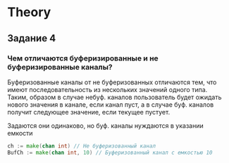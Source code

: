 # Theory

## Задание 4

### Чем отличаются буферизированные и не буферизированные каналы?

Буферизованные каналы от не буферизованных отличаются тем, что имеют последовательность
из нескольких значений одного типа. Таким, образом в случае небуф. каналов
пользователь будет ожидать нового значения в канале, если канал пуст, а в случае 
буф. каналов получит следующее значение, если текущее пустует.

Задаются они одинаково, но буф. каналы нуждаются в указании емкости

```Go
ch := make(chan int) // Не буферизованный канал
BufCh := make(chan int, 10) // Буферизованный канал с емкостью 10
```
